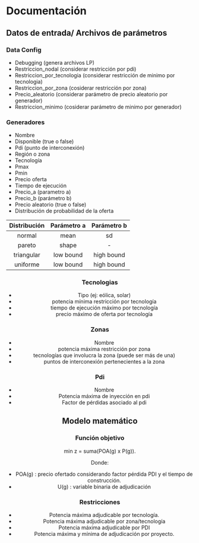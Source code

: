 # Documentación

## Datos de entrada/ Archivos de parámetros

### Data Config
+ Debugging (genera archivos LP)
+ Restriccion_nodal (considerar restricción por pdi)
+ Restriccion_por_tecnologia (considerar restricción de minimo por tecnologia)
+ Restriccion_por_zona (cosiderar restricción por zona)
+ Precio_aleatorio (considerar parámetro de precio aleatorio por generador)
+ Restriccion_minimo (cosiderar parámetro de minimo por generador)

### Generadores
+ Nombre
+ Disponible (true o false)
+ Pdi (punto de interconexión)
+ Región o zona
+ Tecnología 
+ Pmax
+ Pmin
+ Precio oferta
+ Tiempo de ejecución
+ Precio_a (parametro a)
+ Precio_b (parámetro b)
+ Precio aleatorio (true o false)
+ Distribución de probabilidad de la oferta

<center>
 
| Distribución | Parámetro a | Parámetro b |
|:------------:|:-----------:|:-----------:|
| normal       | mean        |     sd      |
| pareto       | shape       |     -       |
| triangular   | low bound   | high bound  |
| uniforme     | low bound   | high bound  |
 
### Tecnologias
- Tipo (ej: eólica, solar)
- potencia mínima restricción por tecnología
- tiempo de ejecución máximo por tecnología
- precio máximo de oferta por tecnología

### Zonas
- Nombre
- potencia máxima restricción por zona
- tecnologías que involucra la zona (puede ser más de una)
- puntos de interconexión pertenecientes a la zona

### Pdi
- Nombre
- Potencia máxima de inyección en pdi
- Factor de pérdidas asociado al pdi

## Modelo matemático

### Función objetivo
min z = suma(POA(g) x P(g)).

Donde:
+ POA(g)	: precio ofertado considerando factor pérdida PDI y el tiempo de construcción.
+ U(g)	: variable binaria de adjudicación

### Restricciones
+ Potencia máxima adjudicable por tecnología.
+ Potencia máxima adjudicable por zona/tecnología
+ Potencia máxima adjudicable por PDI
+ Potencia máxima y mínima de adjudicación por proyecto.


